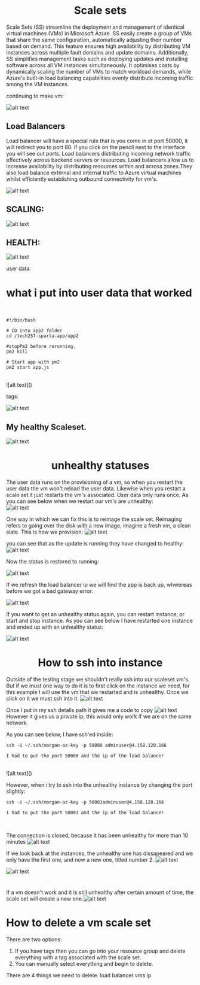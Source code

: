 # <center> Scale sets <center/>



Scale Sets (SS) streamline the deployment and management of identical virtual machines (VMs) in Microsoft Azure. SS easily create a group of VMs that share the same configuration, automatically adjusting their number based on demand. This feature ensures high availability by distributing VM instances across multiple fault domains and update domains. Additionally, SS simplifies management tasks such as deploying updates and installing software across all VM instances simultaneously. It optimises costs by dynamically scaling the number of VMs to match workload demands, while Azure's built-in load balancing capabilities evenly distribute incoming traffic among the VM instances.


continuing to make vm:

![alt text](<Screenshot 2024-03-15 at 12.30.17.png>)

## Load Balancers
Load balancer will have a special rule  that is you come in at port 50000, it will redirect you to port 80. if you click on the pencil next to the interface you will see out ports. Load balancers  distributing incoming network traffic effectively across  backend servers or resources. Load balancers allow us to increase availability by distributing resources within and across zones.They also load balance external and internal traffic to Azure virtual machines whilst efficiently establishing outbound connectivity for vm's.

![alt text](<Screenshot 2024-03-15 at 12.36.03.png>)

## SCALING:
![alt text](<Screenshot 2024-03-15 at 12.42.27.png>)

## HEALTH:
![alt text](<Screenshot 2024-03-15 at 12.43.35.png>)

user data:

# what i put into user data that worked
<br>

```
#!/bin/bash

# CD into app2 folder
cd /tech257-sparta-app/app2

#stopPm2 before rerunning.
pm2 kill 

# Start app with pm2
pm2 start app.js
 ```
<br>
![alt text](<Screenshot 2024-03-15 at 12.45.56.png>)

tags:

![alt text](<Screenshot 2024-03-15 at 12.46.32.png>)

## My healthy Scaleset.
![alt text](<Screenshot 2024-03-15 at 15.04.47.png>)


# <center> unhealthy statuses<center/>
The user data runs on the provisioning of a vm, so when you restart the user data the vm won't reload the user data. Likewise when you restart a scale set it just restarts the vm's associated. User data only runs once. As you can see below when we restart our vm's are unhealthy: 
<br>
![alt text](<Screenshot 2024-03-15 at 15.22.56.png>)

One way in which we can fix this is to reimage the scale set. Reimaging refers to going over the disk with a new image, imagine a fresh vm, a clean slate.
This is how we provision:
![alt text](<Screenshot 2024-03-15 at 15.29.12.png>)

you can see that as the update is running they have changed to healthy:
![alt text](<Screenshot 2024-03-15 at 15.31.03.png>)

Now the status is restored to running:
<br>

![alt text](<Screenshot 2024-03-15 at 15.31.50.png>)


If we refresh the load balancer ip we will find the app is back up, whwereas before we got a bad gateway error:

![alt text](<Screenshot 2024-03-15 at 15.34.14.png>)

If you want to get an unhealthy status again, you can restart instance, or start and stop instance. As you can see below I have restarted one instance and ended up with an unhealthy status:


 ![alt text](<Screenshot 2024-03-15 at 15.44.08.png>)

# <center>  How to ssh into instance <center/>
Outside of the testing stage we shouldn't really ssh into our scaleset vm's.
But if we must one way to do it is to first click on the instance we need, for this example I will use the vm that we restarted and is unhealthy. Once we click on it we must ssh into it.
![alt text](<Screenshot 2024-03-15 at 15.48.37.png>)

Once I put in my ssh details path it gives me a code to copy
![alt text](<Screenshot 2024-03-15 at 15.52.46.png>) <br>
However it gives us a private ip, this would only work if we are on the same network.

As you can see below, I have ssh'ed inside:
<br>

```
ssh -i ~/.ssh/morgan-az-key -p 50000 adminuser@4.158.120.166

I had to put the port 50000 and the ip of the load balancer
```
<br>
![alt text](<Screenshot 2024-03-15 at 16.04.23.png>)

However, when i try to ssh into the unhealthy instance by changing the port slightly:

```
ssh -i ~/.ssh/morgan-az-key -p 50001adminuser@4.158.120.166

I had to put the port 50001 and the ip of the load balancer
```
<br>

The connection is closed, because it has been unhealthy for more than 10 minutes
![alt text](<Screenshot 2024-03-15 at 16.10.34.png>)

If we look back at the instances, the unhealthy one has dissapeared and we only have the first one, and now a new one, titled number 2.
![alt text](<Screenshot 2024-03-15 at 16.11.33.png>)




![alt text](<Screenshot 2024-03-15 at 15.04.47.png>)


#
If a vm doesn't work and it is still unhealthy after certain amount of time, the scale set will create a new one.![alt text](<Screenshot 2024-03-15 at 12.24.40.png>)



# How to delete a vm scale set

There are two options:
1. If you have tags then you can go into your resource group and delete everything with a tag associated with the scale set.
2. You can manually select everything and begin to delete.

There are 4 things we need to delete.
load balancer
vms
ip